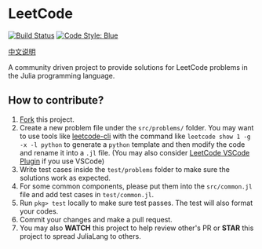 # LeetCode

[![Build Status](https://travis-ci.com/JuliaCN/LeetCode.jl.svg?branch=master)](https://travis-ci.com/JuliaCN/LeetCode.jl) [![Code Style: Blue](https://img.shields.io/badge/code%20style-blue-4495d1.svg)](https://github.com/invenia/BlueStyle)


[中文说明](README-zh-cn.md)

A community driven project to provide solutions for LeetCode problems in the Julia programming language.

## How to contribute?

1. [Fork](https://guides.github.com/activities/forking/) this project.
2. Create a new problem file under the `src/problems/` folder. You may want to use tools like [leetcode-cli](https://github.com/skygragon/leetcode-cli) with the command like `leetcode show 1 -g -x -l python` to generate a `python` template and then modify the code and rename it into a `.jl` file. (You may also consider [LeetCode VSCode Plugin](https://marketplace.visualstudio.com/items?itemName=LeetCode.vscode-leetcode) if you use VSCode)
3. Write test cases inside the `test/problems` folder to make sure the solutions work as expected.
4. For some common components, please put them into the `src/common.jl` file and add test cases in `test/common.jl`.
5. Run `pkg> test` locally to make sure test passes. The test will also format your codes.
6. Commit your changes and make a pull request.
7. You may also **WATCH** this project to help review other's PR or **STAR** this project to spread JuliaLang to others.
